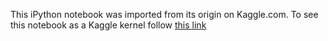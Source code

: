 This iPython notebook was imported from its origin on Kaggle.com. To see this notebook as a Kaggle kernel follow [this link](https://www.kaggle.com/ijensen/exploration-of-the-ethereum-classic-blockchain)
